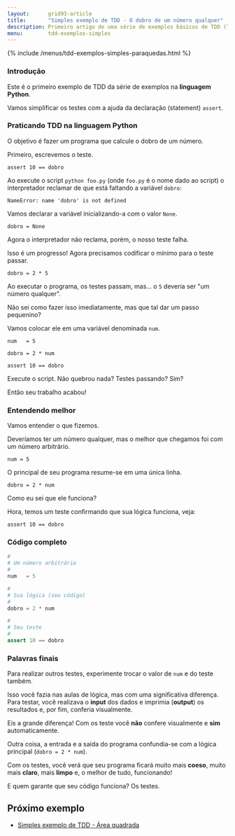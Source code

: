 ```yaml
---
layout:      grid93-article
title:       "Simples exemplo de TDD - O dobro de um número qualquer"
description: Primeiro artigo de uma série de exemplos básicos de TDD (Test Driven Development) na linguagem C
menu:        tdd-exemplos-simples
---
```


{% include /menus/tdd-exemplos-simples-paraquedas.html %}

### Introdução

Este é o primeiro exemplo de TDD da série de exemplos na __linguagem Python__.

Vamos simplificar os testes com a ajuda da declaração (statement) `assert`.


### Praticando TDD na linguagem Python

O objetivo é fazer um programa que calcule o dobro de um número.

Primeiro, escrevemos o teste.

	assert 10 == dobro

Ao execute o script `python foo.py` (onde `foo.py` é o nome dado ao script) o interpretador reclamar de que está 
faltando a variável `dobro`:

    NameError: name 'dobro' is not defined

Vamos declarar a variável inicializando-a com o valor `None`.

    dobro = None

Agora o interpretador não reclama, porém, o nosso teste falha.

Isso é um progresso! Agora precisamos codificar o mínimo para o teste passar.

    dobro = 2 * 5

Ao executar o programa, os testes passam, mas... o `5` deveria ser "um número qualquer".

Não sei como fazer isso imediatamente, mas que tal dar um passo pequenino?

Vamos colocar ele em uma variável denominada `num`.

    num   = 5

    dobro = 2 * num

    assert 10 == dobro

Execute o script. Não quebrou nada? Testes passando? Sim?

Então seu trabalho acabou!


### Entendendo melhor

Vamos entender o que fizemos.

Deveríamos ter um número qualquer, mas o melhor que chegamos foi com um número arbitrário.

    num = 5

O principal de seu programa resume-se em uma única linha.

    dobro = 2 * num

Como eu sei que ele funciona?

Hora, temos um teste confirmando que sua lógica funciona, veja:
    
    assert 10 == dobro



### Código completo

```python
#
# Um número arbitrário
#
num   = 5

#
# Sua lógica (seu código)
#
dobro = 2 * num

#
# Seu teste
#
assert 10 == dobro
```



### Palavras finais

Para realizar outros testes, experimente trocar o valor de `num` e do teste também.

Isso você fazia nas aulas de lógica, mas com uma significativa diferença. Para testar, você realizava o __input__ dos
dados e imprimia (__output__) os resultados e, por fim, conferia visualmente.

Eis a grande diferença! Com os teste você __não__ confere visualmente e __sim__ automaticamente.

Outra coisa, a entrada e a saída do programa confundia-se com a lógica principal (`dobro = 2 * num`).

Com os testes, você verá que seu programa ficará muito mais __coeso__, muito mais __claro__, mais __limpo__ e,
o melhor de tudo, funcionando!

E quem garante que seu código funciona? Os testes.


Próximo exemplo
---

- [Simples exemplo de TDD - Área quadrada](/tdd/exemplo-tdd-area-quadrada/)



